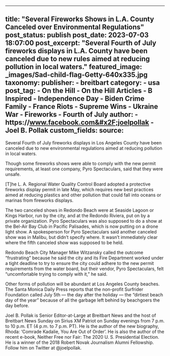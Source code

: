 
---
title: "Several Fireworks Shows in L.A. County Canceled over Environmental Regulations" 
post_status: publish
post_date: 2023-07-03 18:07:00 
post_excerpt: "Several Fourth of July fireworks displays in L.A. County have been canceled due to new rules aimed at reducing pollution in local waters."
featured_image: _images/Sad-child-flag-Getty-640x335.jpg 
taxonomy:
    publisher:
        - breitbart
    category:
        - usa 
    post_tag:
        - On the Hill
        - On the Hill Articles
        - B Inspired
        - Independence Day
        - Biden Crime Family
        - France Riots
        - Supreme Wins
        - Ukraine War
        - Fireworks
        - Fourth of July
    author:
        - https:&#x2F;&#x2F;www.facebook.com&#x2F;joelpollak
        - Joel B. Pollak
custom_fields:
    source: 
---
Several Fourth of July fireworks displays in Los Angeles County have been canceled due to new environmental regulations aimed at reducing pollution in local waters.

Though some fireworks shows were able to comply with the new permit requirements, at least one company, Pyro Spectaculars, said that they were unsafe.

[T]he L. A. Regional Water Quality Control Board adopted a protective fireworks display permit in late May, which requires new best practices aimed at reducing plastics and other pollution that could fall into oceans or marinas from fireworks displays.

The two canceled shows in Redondo Beach were at Seaside Lagoon or Kings Harbor, run by the city, and at the Redondo Riviera, put on by a private organization. Pyro Spectaculars was also supposed to do a show at the Bel-Air Bay Club in Pacific Palisades, which is now putting on a drone light show. A spokesperson for Pyro Spectaculars said another canceled show was in Malibu, but didn’t specify where. It wasn’t immediately clear where the fifth canceled show was supposed to be held.

Redondo Beach City Manager Mike Witzansky called the outcome “frustrating” because he said the city and its Fire Department worked under a tight deadline to try to ensure the city could adhere to the new permit requirements from the water board, but their vendor, Pyro Spectaculars, felt “uncomfortable trying to comply with it,” he said.

Other forms of pollution will be abundant at Los Angeles County beaches. The Santa Monica Daily Press reports that the non-profit Surfrider Foundation called July 5th — the day after the holiday — the “dirtiest beach day of the year” because of all the garbage left behind by beachgoers the day before.

Joel B. Pollak is Senior Editor-at-Large at Breitbart News and the host of Breitbart News Sunday on Sirius XM Patriot on Sunday evenings from 7 p.m. to 10 p.m. ET (4 p.m. to 7 p.m. PT). He is the author of the new biography, Rhoda: ‘Comrade Kadalie, You Are Out of Order’. He is also the author of the recent e-book, Neither Free nor Fair: The 2020 U. S. Presidential Election. He is a winner of the 2018 Robert Novak Journalism Alumni Fellowship. Follow him on Twitter at @joelpollak. 